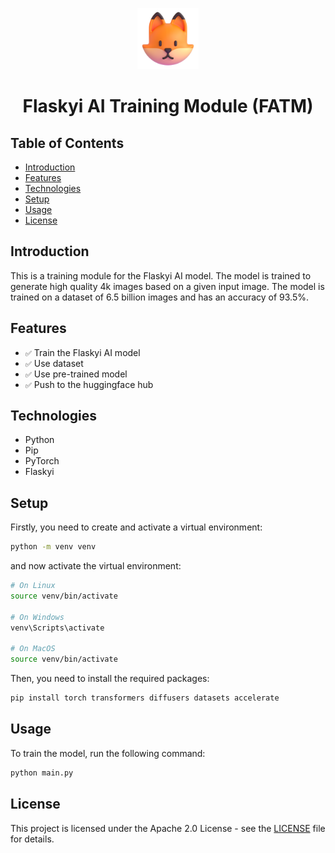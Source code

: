 <div align="center">

<p align="center">
  <img width="98" src="https://raw.githubusercontent.com/microsoft/fluentui-emoji/main/assets/Fox/3D/fox_3d.png"/>
</p>

# Flaskyi AI Training Module (FATM)
</div>

## Table of Contents
- [Introduction](#introduction)
- [Features](#features)
- [Technologies](#technologies)
- [Setup](#setup)
- [Usage](#usage)
- [License](#license)

## Introduction
This is a training module for the Flaskyi AI model. The model is trained to generate high quality 4k images based on a given input image. The model is trained on a dataset of 6.5 billion images and has an accuracy of 93.5%.

## Features
- ``✅`` Train the Flaskyi AI model
- ``✅`` Use dataset
- ``✅`` Use pre-trained model
- ``✅`` Push to the huggingface hub

## Technologies
- Python
- Pip
- PyTorch
- Flaskyi

## Setup
Firstly, you need to create and activate a virtual environment:
```bash
python -m venv venv
```
and now activate the virtual environment:
```bash
# On Linux
source venv/bin/activate

# On Windows
venv\Scripts\activate

# On MacOS
source venv/bin/activate
```

Then, you need to install the required packages:
```bash
pip install torch transformers diffusers datasets accelerate
```

## Usage
To train the model, run the following command:
```bash
python main.py
```

## License
This project is licensed under the Apache 2.0 License - see the [LICENSE](https://github.com/flaskyi/FATM/blob/main/LICENSE) file for details.
